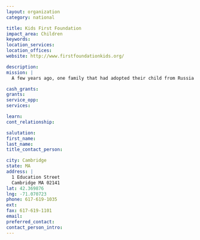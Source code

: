 ```yaml
---
layout: organization
category: national

title: Kids First Foundation
impact_area: Children
keywords: 
location_services: 
location_offices: 
website: http://www.firstfoundationkids.org/

description: 
mission: |
  A few years ago, one family that had adopted their child from Russia felt a call to give back. They had seen the orphanages first hand and they wanted to find a way to help all the children they had to leave behind. Their act of kindness became the KidsFirst Foundation, a not-for-profit organization focused on providing better lives for orphaned children around world. Today, funds raised by the Foundation go to work to help meet basic humanitarian needs and provide a network of support for families of adopted children.

cash_grants: 
grants: 
service_opp: 
services: 

learn: 
cont_relationship: 

salutation: 
first_name: 
last_name: 
title_contact_person: 

city: Cambridge
state: MA
address: |
  1 Education Street  
  Cambridge MA 02141
lat: 42.369876
lng: -71.070723
phone: 617-619-1035
ext: 
fax: 617-619-1101
email: 
preferred_contact: 
contact_person_intro: 
---
```

